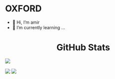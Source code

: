 


<!---
amiroxford/amiroxford is a ✨ special ✨ repository because its `README.md` (this file) appears on your GitHub profile.
You can click the Preview link to take a look at your changes.
--->
</div>

# OXFORD

- 👋 Hi, I’m amir
- 🌱 I’m currently learning ...

</div>

<h1 align="center">
    GitHub Stats
</h1>

<div align="center">
    <img align="center" src="https://github-readme-stats.vercel.app/api/top-langs/?username=amiroxford&langs_count=10&layout=compact&theme=gruvbox_duo&hide_border=true&bg_color=171717&title_color=5459a7&icon_color=5459a7&text_color=ffffff&count_private=true"  alt=""/>
  <div style="display: flex;grid-template-columns: repeat(4, 1fr);width:100%;">
    <img style="float:right" src="https://github-readme-stats.vercel.app/api/top-langs/?username=amiroxford"></img>
</div>
<br/>


</div>
<img src="https://img.shields.io/badge/javascript%20-%23323330.svg?&style=for-the-badge&logo=javascript&logoColor=%23F7DF1E"/>
<img src="https://img.shields.io/badge/github%20-%23121011.svg?&style=for-the-badge&logo=github&logoColor=white"/></p>
</div>

<h1></h1>

<div align="center"> 
    <img align="center" src="https://discord.c99.nl/widget/theme-1/490519932292038659.png" alt=""/>
</div>

<br>
